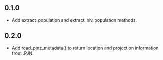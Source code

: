 ## 0.1.0

- Add extract_population and extract_hiv_population methods.

## 0.2.0

- Add read_pjnz_metadata() to return location and projection information from .PJN.
